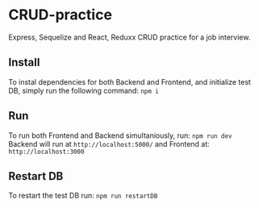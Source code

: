 # CRUD-practice
Express, Sequelize and React, Reduxx CRUD practice for a job interview.

## Install
To instal dependencies for both Backend and Frontend, and initialize test DB, simply run the following command:
`npm i`

## Run
To run both Frontend and Backend simultaniously, run:
`npm run dev`
Backend will run at `http://localhost:5000/`
and Frontend at: `http://localhost:3000`

## Restart DB
To restart the test DB run:
`npm run restartDB`